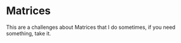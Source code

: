 # Matrices
This are a challenges about Matrices that I do sometimes, if you need something, take it.
